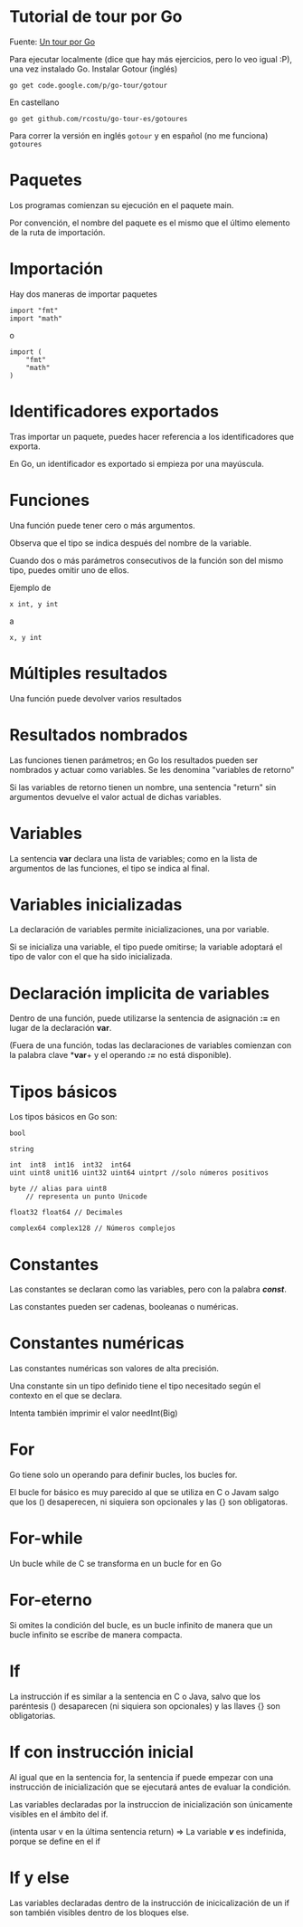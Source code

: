 # Tutorial de tour por Go

Fuente: [Un tour por Go](https://go-tour-es.appspot.com)

Para ejecutar localmente (dice que hay más ejercicios, pero lo veo igual :P), una vez instalado Go. Instalar Gotour (inglés)
```
go get code.google.com/p/go-tour/gotour
```

En castellano
```
go get github.com/rcostu/go-tour-es/gotoures
```

Para correr la versión en inglés `gotour` y en español (no me funciona) `gotoures`

# Paquetes
Los programas comienzan su ejecución en el paquete main.

Por convención, el nombre del paquete es el mismo que el último elemento de la ruta de importación.

# Importación

Hay dos maneras de importar paquetes
```
import "fmt"
import "math"
```

o

```
import (
    "fmt"
    "math"
)
```

# Identificadores exportados
Tras importar un paquete, puedes hacer referencia a los identificadores que exporta.

En Go, un identificador es exportado si empieza por una mayúscula.

# Funciones
Una función puede tener cero o más argumentos.

Observa que el tipo se indica después del nombre de la variable.

Cuando dos o más parámetros consecutivos de la función son del mismo tipo, puedes omitir uno de ellos.

Ejemplo de 
```
x int, y int
```

a

```
x, y int
```

# Múltiples resultados

Una función puede devolver varios resultados

# Resultados nombrados
Las funciones tienen parámetros; en Go los resultados pueden ser nombrados y actuar como variables. Se les denomina "variables de retorno"

Si las variables de retorno tienen un nombre, una sentencia "return" sin argumentos devuelve el valor actual de dichas variables.

# Variables
La sentencia **var** declara una lista de variables; como en la lista de argumentos de las funciones, el tipo se indica al final.

# Variables inicializadas
La declaración de variables permite inicializaciones, una por variable.

Si se inicializa una variable, el tipo puede omitirse; la variable adoptará el tipo de valor con el que ha sido inicializada.

# Declaración implicita de variables
Dentro de una función, puede utilizarse la sentencia de asignación **:=** en lugar de la declaración **var**.

(Fuera de una función, todas las declaraciones de variables comienzan con la palabra clave ***var**+ y el operando ***:=*** no está disponible).

# Tipos básicos
Los tipos básicos en Go son:
```
bool

string

int  int8  int16  int32  int64
uint uint8 unit16 uint32 uint64 uintprt //solo números positivos

byte // alias para uint8
    // representa un punto Unicode

float32 float64 // Decimales

complex64 complex128 // Números complejos
```

# Constantes
Las constantes se declaran como las variables, pero con la palabra ***const***.

Las constantes pueden ser cadenas, booleanas o numéricas.

# Constantes numéricas
Las constantes numéricas son valores de alta precisión.

Una constante sin un tipo definido tiene el tipo necesitado según el contexto en el que se declara.

Intenta también imprimir el valor needInt(Big)

# For

Go tiene solo un operando para definir bucles, los bucles for.

El bucle for básico es muy parecido al que se utiliza en C o Javam salgo que los () desaperecen, ni siquiera son opcionales y las {} son obligatoras.

# For-while
Un bucle while de C se transforma en un bucle for en Go

# For-eterno
Si omites la condición del bucle, es un bucle infinito de manera que un bucle infinito se escribe de manera compacta.

# If
La instrucción if es similar a la sentencia en C o Java, salvo que los paréntesis () desaparecen (ni siquiera son opcionales) y las llaves {} son obligatorias.

# If con instrucción inicial
Al igual que en la sentencia for, la sentencia if puede empezar con una instrucción de inicialización que se ejecutará antes de evaluar la condición.

Las variables declaradas por la instruccion de inicialización son únicamente visibles en el ámbito del if.

(intenta usar v en la última sentencia return) => La variable ***v*** es indefinida, porque se define en el if

# If y else
Las variables declaradas dentro de la instrucción de inicicalización de un if son también visibles dentro de los bloques else.
